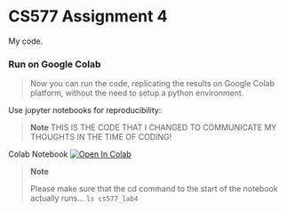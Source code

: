 # CS577 Assignment 4
My code.

### Run on Google Colab
> Now you can run the code, replicating the results on Google Colab platform, without the need to setup a python environment.

Use jupyter notebooks for reproducibility:

> __Note__
> THIS IS THE CODE THAT I CHANGED TO COMMUNICATE MY THOUGHTS IN THE TIME OF
> CODING!

Colab Notebook [![Open In Colab](https://colab.research.google.com/assets/colab-badge.svg)](https://colab.research.google.com/github/stamatiad/cs577_lab4/blob/errors/exercise_3.ipynb)

> __Note__
> 
> Please make sure that the cd command to the start of the notebook actually
> runs...
> ```ls cs577_lab4```

